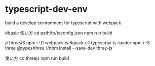 # typescript-dev-env
build a develop environment for typescript with webpack

#basic
使い方
cd path/to/tsconfig.json
npm run build

#ThreeJS
npm i -D webpack webpack-cli typescript ts-loader
npm i -S three @types/three
//npm install --save-dev three-js

使い方
cd threejs
npm run build